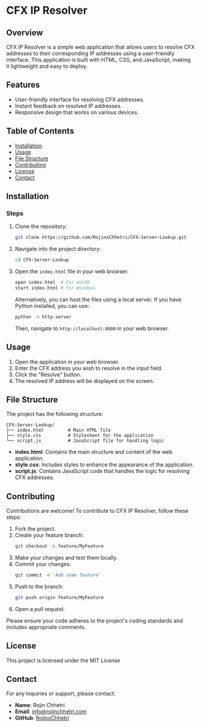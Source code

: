 # CFX IP Resolver

## Overview

CFX IP Resolver is a simple web application that allows users to resolve CFX addresses to their corresponding IP addresses using a user-friendly interface. This application is built with HTML, CSS, and JavaScript, making it lightweight and easy to deploy.

## Features

- User-friendly interface for resolving CFX addresses.
- Instant feedback on resolved IP addresses.
- Responsive design that works on various devices.

## Table of Contents

- [Installation](#installation)
- [Usage](#usage)
- [File Structure](#file-structure)
- [Contributing](#contributing)
- [License](#license)
- [Contact](#contact)

## Installation

### Steps

1. Clone the repository:
   ```bash
   git clone https://github.com/RojinxChhetri/CFX-Server-Lookup.git
   ```

2. Navigate into the project directory:
   ```bash
   cd CFX-Server-Lookup
   ```

3. Open the `index.html` file in your web browser:
   ```bash
   open index.html  # For macOS
   start index.html # For Windows
   ```

   Alternatively, you can host the files using a local server. If you have Python installed, you can use:
   ```bash
   python -m http.server
   ```

   Then, navigate to `http://localhost:8000` in your web browser.

## Usage

1. Open the application in your web browser.
2. Enter the CFX address you wish to resolve in the input field.
3. Click the "Resolve" button.
4. The resolved IP address will be displayed on the screen.

## File Structure

The project has the following structure:

```
CFX-Server-Lookup/
├── index.html         # Main HTML file
├── style.css          # Stylesheet for the application
└── script.js          # JavaScript file for handling logic
```

- **index.html**: Contains the main structure and content of the web application.
- **style.css**: Includes styles to enhance the appearance of the application.
- **script.js**: Contains JavaScript code that handles the logic for resolving CFX addresses.

## Contributing

Contributions are welcome! To contribute to CFX IP Resolver, follow these steps:

1. Fork the project.
2. Create your feature branch:
   ```bash
   git checkout -b feature/MyFeature
   ```
3. Make your changes and test them locally.
4. Commit your changes:
   ```bash
   git commit -m 'Add some feature'
   ```
5. Push to the branch:
   ```bash
   git push origin feature/MyFeature
   ```
6. Open a pull request.

Please ensure your code adheres to the project's coding standards and includes appropriate comments.

## License

This project is licensed under the MIT License

## Contact

For any inquiries or support, please contact:

- **Name**: Rojin Chhetri
- **Email**: [info@rojinchhetri.com](mailto:info@rojinchhetri.com)
- **GitHub**: [RojinxChhetri](https://github.com/RojinxChhetri)
